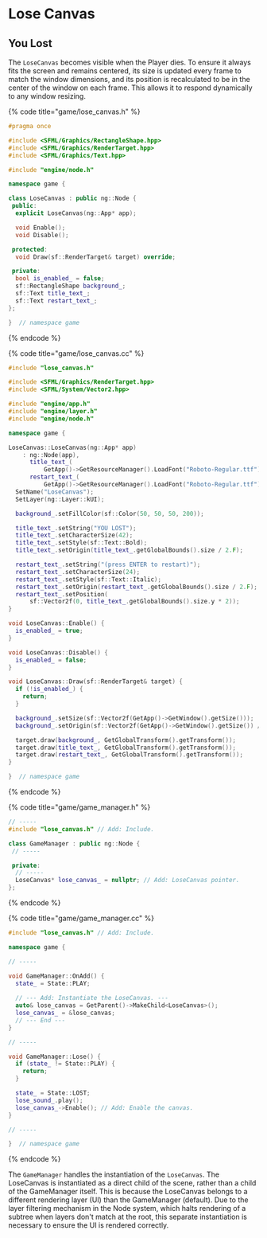 # Lose Canvas

## You Lost

The `LoseCanvas` becomes visible when the Player dies. To ensure it always fits the screen and remains centered, its size is updated every frame to match the window dimensions, and its position is recalculated to be in the center of the window on each frame. This allows it to respond dynamically to any window resizing.

{% code title="game/lose_canvas.h" %}
```cpp
#pragma once

#include <SFML/Graphics/RectangleShape.hpp>
#include <SFML/Graphics/RenderTarget.hpp>
#include <SFML/Graphics/Text.hpp>

#include "engine/node.h"

namespace game {

class LoseCanvas : public ng::Node {
 public:
  explicit LoseCanvas(ng::App* app);

  void Enable();
  void Disable();

 protected:
  void Draw(sf::RenderTarget& target) override;

 private:
  bool is_enabled_ = false;
  sf::RectangleShape background_;
  sf::Text title_text_;
  sf::Text restart_text_;
};

}  // namespace game
```
{% endcode %}

{% code title="game/lose_canvas.cc" %}
```cpp
#include "lose_canvas.h"

#include <SFML/Graphics/RenderTarget.hpp>
#include <SFML/System/Vector2.hpp>

#include "engine/app.h"
#include "engine/layer.h"
#include "engine/node.h"

namespace game {

LoseCanvas::LoseCanvas(ng::App* app)
    : ng::Node(app),
      title_text_(
          GetApp()->GetResourceManager().LoadFont("Roboto-Regular.ttf")),
      restart_text_(
          GetApp()->GetResourceManager().LoadFont("Roboto-Regular.ttf")) {
  SetName("LoseCanvas");
  SetLayer(ng::Layer::kUI);

  background_.setFillColor(sf::Color(50, 50, 50, 200));

  title_text_.setString("YOU LOST");
  title_text_.setCharacterSize(42);
  title_text_.setStyle(sf::Text::Bold);
  title_text_.setOrigin(title_text_.getGlobalBounds().size / 2.F);

  restart_text_.setString("(press ENTER to restart)");
  restart_text_.setCharacterSize(24);
  restart_text_.setStyle(sf::Text::Italic);
  restart_text_.setOrigin(restart_text_.getGlobalBounds().size / 2.F);
  restart_text_.setPosition(
      sf::Vector2f(0, title_text_.getGlobalBounds().size.y * 2));
}

void LoseCanvas::Enable() {
  is_enabled_ = true;
}

void LoseCanvas::Disable() {
  is_enabled_ = false;
}

void LoseCanvas::Draw(sf::RenderTarget& target) {
  if (!is_enabled_) {
    return;
  }

  background_.setSize(sf::Vector2f(GetApp()->GetWindow().getSize()));
  background_.setOrigin(sf::Vector2f(GetApp()->GetWindow().getSize()) / 2.F);

  target.draw(background_, GetGlobalTransform().getTransform());
  target.draw(title_text_, GetGlobalTransform().getTransform());
  target.draw(restart_text_, GetGlobalTransform().getTransform());
}

}  // namespace game
```
{% endcode %}

{% code title="game/game_manager.h" %}
```cpp
// -----
#include "lose_canvas.h" // Add: Include.

class GameManager : public ng::Node {
 // -----

 private:
  // -----
  LoseCanvas* lose_canvas_ = nullptr; // Add: LoseCanvas pointer.
};
```
{% endcode %}

{% code title="game/game_manager.cc" %}
```cpp
#include "lose_canvas.h" // Add: Include.

namespace game {

// -----

void GameManager::OnAdd() {
  state_ = State::PLAY;
  
  // --- Add: Instantiate the LoseCanvas. ---
  auto& lose_canvas = GetParent()->MakeChild<LoseCanvas>();
  lose_canvas_ = &lose_canvas;
  // --- End ---
}

// -----

void GameManager::Lose() {
  if (state_ != State::PLAY) {
    return;
  }

  state_ = State::LOST;
  lose_sound_.play();
  lose_canvas_->Enable(); // Add: Enable the canvas.
}

// -----

}  // namespace game
```
{% endcode %}

The `GameManager` handles the instantiation of the `LoseCanvas`. The LoseCanvas is instantiated as a direct child of the scene, rather than a child of the GameManager itself. This is because the LoseCanvas belongs to a different rendering layer (UI) than the GameManager (default). Due to the layer filtering mechanism in the Node system, which halts rendering of a subtree when layers don't match at the root, this separate instantiation is necessary to ensure the UI is rendered correctly.
